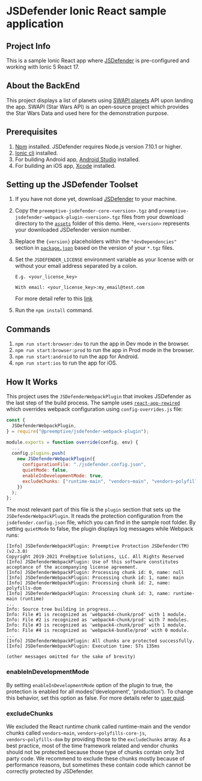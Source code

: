 # JSDefender Ionic React sample application

## Project Info
This is a sample Ionic React app where [JSDefender](https://www.preemptive.com/products/jsdefender) is pre-configured and working with Ionic 5 React 17.

## About the BackEnd
This project displays a list of planets using [SWAPI planets](https://swapi.dev/api/planets/?page=1) API upon landing the app. SWAPI (Star Wars API) is an open-source project which provides the Star Wars Data and used here for the demonstration purpose.

## Prerequisites
1. [Npm](https://nodejs.org/en/download/) installed. JSDefender requires Node.js version 7.10.1 or higher.
2. [Ionic cli](https://ionicframework.com/docs/cli) installed.
3. For building Android app, [Android Studio](https://developer.android.com/studio) installed.
4. For building an iOS app, [Xcode](https://developer.apple.com/xcode/) installed.

## Setting up the JSDefender Toolset

1. If you have not done yet, download [JSDefender](https://www.preemptive.com/products/jsdefender/downloads) to your machine.
2. Copy the `preemptive-jsdefender-core-<version>.tgz` and `preemptive-jsdefender-webpack-plugin-<version>.tgz` files from your download directory to the [`assets`](assets/) folder of this demo. Here, `<version>` represents your downloaded JSDefender version number.
3. Replace the `{version}` placeholders within the `"devDependencies"` section in [`package.json`](package.json) based on the version of your `*.tgz` files.
4. Set the `JSDEFENDER_LICENSE` environment variable as your license with or without your email address separated by a colon.
    ```
    E.g. <your_license_key>

    With email: <your_license_key>:my_email@test.com
    ```

    For more detail refer to this [link](https://www.preemptive.com/jsdefender/userguide/en/intro_licensing.html)
5. Run the `npm install` command.

## Commands
1. `npm run start:browser:dev` to run the app in Dev mode in the browser.
2. `npm run start:browser:prod` to run the app in Prod mode in the browser.
3. `npm run start:android` to run the app for Android.
4. `npm run start:ios` to run the app for iOS.

## How It Works

This project uses the `JSDefenderWebpackPlugin` that invokes JSDefender as the last step of the build process. The sample uses [`react-app-rewired`](https://www.npmjs.com/package/react-app-rewired) which overrides webpack configuration using `config-overrides.js` file:

```javascript
const {
  JSDefenderWebpackPlugin,
} = require("@preemptive/jsdefender-webpack-plugin");

module.exports = function override(config, env) {
  ...
  config.plugins.push(
    new JSDefenderWebpackPlugin({
      configurationFile: "./jsdefender.config.json",
      quietMode: false,
      enableInDevelopmentMode: true,
      excludeChunks: ["runtime-main", "vendors~main", "vendors~polyfills-core-js", "vendors~polyfills-dom"]
    })
  );
};
```

The most relevant part of this file is the `plugin` section that sets up the `JSDefenderWebpackPlugin`. It reads the protection configuration from the `jsdefender.config.json` file, which you can find in the sample root folder. By setting `quietMode` to false, the plugin displays log messages while Webpack runs:

```
[Info] JSDefenderWebpackPlugin: Preemptive Protection JSDefender(TM) (v2.3.0)
Copyright 2019-2021 PreEmptive Solutions, LLC. All Rights Reserved
[Info] JSDefenderWebpackPlugin: Use of this software constitutes acceptance of the accompanying license agreement.
[Info] JSDefenderWebpackPlugin: Processing chunk id: 0, name: null
[Info] JSDefenderWebpackPlugin: Processing chunk id: 1, name: main
[Info] JSDefenderWebpackPlugin: Processing chunk id: 2, name: polyfills-dom
[Info] JSDefenderWebpackPlugin: Processing chunk id: 3, name: runtime-main (runtime)
...
Info: Source tree building in progress...
Info: File #1 is recognized as 'webpack4-chunk/prod' with 1 module.
Info: File #2 is recognized as 'webpack4-chunk/prod' with 7 modules.
Info: File #3 is recognized as 'webpack4-chunk/prod' with 1 module.
Info: File #4 is recognized as 'webpack4-bundle/prod' with 0 module.
...
[Info] JSDefenderWebpackPlugin: All chunks are protected successfully.
[Info] JSDefenderWebpackPlugin: Execution time: 57s 135ms

(other messages omitted for the sake of brevity)
```

### **enableInDevelopmentMode**
By setting `enableInDevelopmentMode` option of the plugin to true, the protection is enabled for all modes('development', 'production'). To change this behavior, set this option as false. For more details refer to [user guid](https://www.preemptive.com/jsdefender/userguide/en/webpack_plugin.html).

### **excludeChunks**
We excluded the React runtime chunk called runtime-main and the vendor chunks called `vendors~main`, `vendors~polyfills-core-js`, `vendors~polyfills-dom` by providing those to the `excludeChunks` array. As a best practice, most of the time framework related and vendor chunks should not be protected because those type of chunks contain only 3rd party code. We recommend to exclude these chunks mostly because of performance reasons, but sometimes these contain code which cannot be correctly protected by JSDefender.
